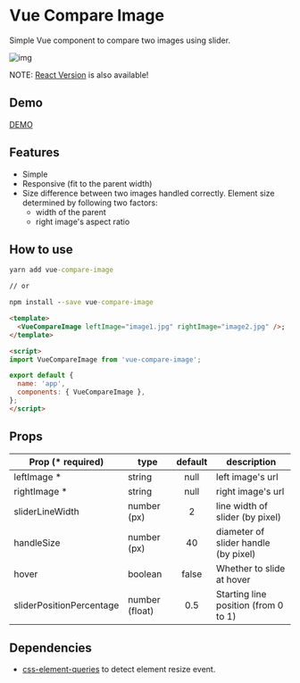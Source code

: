 # Vue Compare Image

Simple Vue component to compare two images using slider.

![img](https://react-compare-image.yuuniworks.com/anime.gif)

NOTE: [React Version](https://github.com/junkboy0315/react-compare-image) is also available!

## Demo

[DEMO](https://vue-compare-image.yuuniworks.com/)

## Features

- Simple
- Responsive (fit to the parent width)
- Size difference between two images handled correctly. Element size determined by following two factors:
  - width of the parent
  - right image's aspect ratio

## How to use

```cmd
yarn add vue-compare-image

// or

npm install --save vue-compare-image
```

```html
<template>
  <VueCompareImage leftImage="image1.jpg" rightImage="image2.jpg" />;
</template>

<script>
import VueCompareImage from 'vue-compare-image';

export default {
  name: 'app',
  components: { VueCompareImage },
};
</script>
```

## Props

| Prop (\* required)       | type           | default | description                          |
| ------------------------ | -------------- | :-----: | ------------------------------------ |
| leftImage \*             | string         |  null   | left image's url                     |
| rightImage \*            | string         |  null   | right image's url                    |
| sliderLineWidth          | number (px)    |    2    | line width of slider (by pixel)      |
| handleSize               | number (px)    |   40    | diameter of slider handle (by pixel) |
| hover                    | boolean        |  false  | Whether to slide at hover            |
| sliderPositionPercentage | number (float) |   0.5   | Starting line position (from 0 to 1) |

## Dependencies

- [css-element-queries](https://github.com/marcj/css-element-queries) to detect element resize event.
